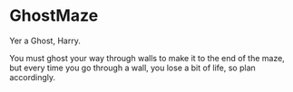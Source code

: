 # GhostMaze

Yer a Ghost, Harry.

You must ghost your way through walls to make it to the end of the maze, but every time you go through a wall, you lose a bit of life, so plan accordingly.
